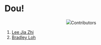# Dou!
<p align="center" height=50px width=auto>
<img src="https://github.com/bradleyloh/dou/blob/beautify-DH-JiaZhi/src/img/logo-black.png>
<p>
Welcome to Dou! Your one-stop webpage to order Dou! delicious food! 

## Contributors
1. [Lee Jia Zhi](https://github.com/jiaazhi)
2. [Bradley Loh](https://github.com/bradleyloh)
